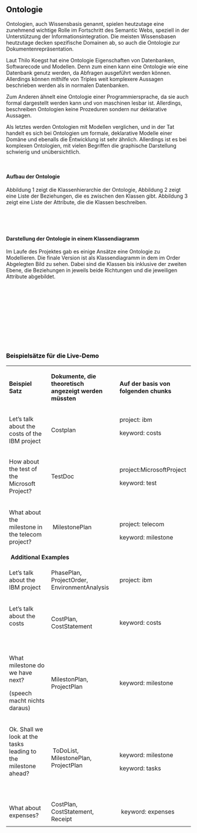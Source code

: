 <h2 style="color: #5e9ca0;"><span style="color: #000000;"><strong>Ontologie</strong></span></h2>
<p>Ontologien, auch Wissensbasis genannt, spielen heutzutage eine zunehmend wichtige Rolle im Fortschritt des Semantic Webs, speziell in der Unterst&uuml;tzung der Informationsintegration. Die meisten Wissensbasen heutzutage decken spezifische Domainen ab, so auch die Ontologie zur Dokumentenrepr&auml;sentation.</p>
<p>Laut Thilo Koegst hat eine Ontologie Eigenschaften von Datenbanken, Softwarecode und Modellen. Denn zum einen kann eine Ontologie wie eine Datenbank genutz werden, da Abfragen ausgef&uuml;hrt werden k&ouml;nnen. Allerdings k&ouml;nnen mithilfe von Triples weit komplexere Aussagen beschrieben werden als in normalen Datenbanken.</p>
<p>Zum Anderen &auml;hnelt eine Ontologie einer Programmiersprache, da sie auch formal dargestellt werden kann und von maschinen lesbar ist. Allerdings, beschreiben Ontologien keine Prozeduren sondern nur deklarative Aussagen.</p>
<p>Als letztes werden Ontologien mit Modellen verglichen, und in der Tat handelt es sich bei Ontologien um formale, deklarative Modelle einer Dom&auml;ne und ebenalls die Entwicklung ist sehr &auml;hnlich. Allerdings ist es bei komplexen Ontologien, mit vielen Begriffen die graphische Darstellung schwierig und un&uuml;bersichtlich.</p>

<p>&nbsp;</p>
<h4>Aufbau der Ontologie</h4>
<p>Abbildung 1 zeigt die Klassenhierarchie der Ontologie, Abbildung 2 zeigt eine Liste der Beziehungen, die es zwischen den Klassen gibt. Abbildung 3 zeigt eine Liste der Attribute, die die Klassen beschreiben.</p>
<p>&nbsp;</p>

<p>&nbsp;</p>
<h4>Darstellung der Ontologie in einem Klassendiagramm</h4>
<p>Im Laufe des Projektes gab es einige Ans&auml;tze eine Ontologie zu Modellieren. Die finale Version ist als Klassendiagramm in dem im Order Abgelegten Bild zu sehen. Dabei sind die Klassen bis inklusive der zweiten Ebene, die Beziehungen in jeweils beide Richtungen und die jeweiligen Attribute abgebildet.&nbsp; &nbsp; &nbsp; &nbsp; &nbsp; &nbsp; &nbsp;</p>
<h2 style="color: #2e6c80;">&nbsp;</h2>
<p>&nbsp;</p>
<p><strong>&nbsp;</strong></p>


<h2 style="color: #2e6c80;">&nbsp;</h2>
<h3 style="color: #2e6c80;"><span style="color: #000000;">Beispiels&auml;tze f&uuml;r die Live-Demo</span></h3>
<table>
<tbody>
<tr>
<td>
<p><strong>Beispiel Satz</strong></p>
</td>
<td>
<p><strong>Dokumente, die theoretisch angezeigt werden m&uuml;ssten</strong></p>
</td>
<td>
<p><strong>Auf der basis von folgenden chunks</strong></p>
</td>
</tr>
<tr>
<td><span style="font-weight: 400;">Let&rsquo;s talk about the costs of the IBM project</span></td>
<td><span style="font-weight: 400;">Costplan</span></td>
<td>
<p><span style="font-weight: 400;">project: ibm </span></p>
<p><span style="font-weight: 400;">keyword: costs</span></p>
<strong><br /></strong></td>
</tr>
<tr>
<td>
<p dir="ltr">How about the test of the Microsoft Project?</p>
</td>
<td>TestDoc</td>
<td>
<p dir="ltr">project:MicrosoftProject</p>
<p dir="ltr">keyword: test</p>
</td>
</tr>
<tr>
<td>
<p dir="ltr">What about the milestone in the telecom project?</p>
</td>
<td>&nbsp;MilestonePlan</td>
<td>&nbsp;
<p dir="ltr">project: telecom</p>
<p dir="ltr">keyword: milestone</p>
</td>
</tr>
<tr>
<td colspan="2"><strong>&nbsp;Additional Examples</strong>&nbsp;</td>
<td>&nbsp;</td>
</tr>
<tr>
<td>
<p dir="ltr">Let&rsquo;s talk about the IBM project</p>
</td>
<td>PhasePlan, ProjectOrder, EnvironmentAnalysis</td>
<td>project: ibm</td>
</tr>
<tr>
<td>
<p dir="ltr">Let&rsquo;s talk about the costs&nbsp;</p>
<p dir="ltr">&nbsp;</p>
</td>
<td>CostPlan, CostStatement&nbsp;</td>
<td>keyword: costs&nbsp;</td>
</tr>
<tr>
<td>
<p dir="ltr">What milestone do we have next?</p>
<p dir="ltr">(speech macht nichts daraus)</p>
</td>
<td>MilestonPlan, ProjectPlan&nbsp;</td>
<td>keyword: milestone&nbsp;</td>
</tr>
<tr>
<td>
<p dir="ltr">Ok. Shall we look at the tasks leading to the milestone ahead?</p>
<p dir="ltr">&nbsp;</p>
</td>
<td>&nbsp;ToDoList, MilestonePlan, ProjectPlan</td>
<td>&nbsp;
<p dir="ltr">keyword: milestone</p>
<p dir="ltr">keyword: tasks</p>
</td>
</tr>
<tr>
<td>
<p dir="ltr">What about expenses?</p>
</td>
<td>CostPlan, CostStatement, Receipt&nbsp;</td>
<td>&nbsp;keyword: expenses</td>
</tr>
</tbody>
</table>
<p>&nbsp;</p>
<p>&nbsp;</p>
<p><strong>&nbsp;</strong></p>

